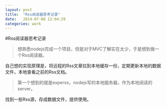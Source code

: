 ```yaml
---
layout: post
title:  "Rss阅读器思考记录"
date:   2014-07-08 12:04:29
categories: work
---
```


#Rss阅读器思考记录
> 想熟悉nodejs完成一个项目，但是对于MVC了解实在太少，于是想到做一个Rss阅读器。

自己想的实现原理是，将远程的Rss文章拉到本地缓存一份，定期更新本地的数据文件，本地查看之前的Rss文档。

> 第一个想到的就是experss，nodejs写的本地服务器，作为本地阅读的server。

找到一些Rss源，存成数据文件，提供使用。